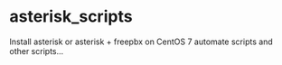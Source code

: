 # asterisk_scripts
Install asterisk or asterisk + freepbx on CentOS 7 automate scripts
and other scripts...
